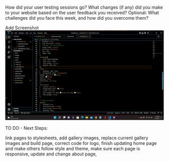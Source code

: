 How did your user testing sessions go?
What changes (if any) did you make to your website based on the user feedback you received?
Optional: What challenges did you face this week, and how did you overcome them?

Add Screenshot
![My Screenshot](./images/AndersonScreenshot14.png)

TO DO - Next Steps:

link pages to stylesheets,
add gallery images,
replace current gallery images and build page,
correct code for logo,
finish updating home page and make others follow style and theme,
make sure each page is responsive,
update and change about page,
